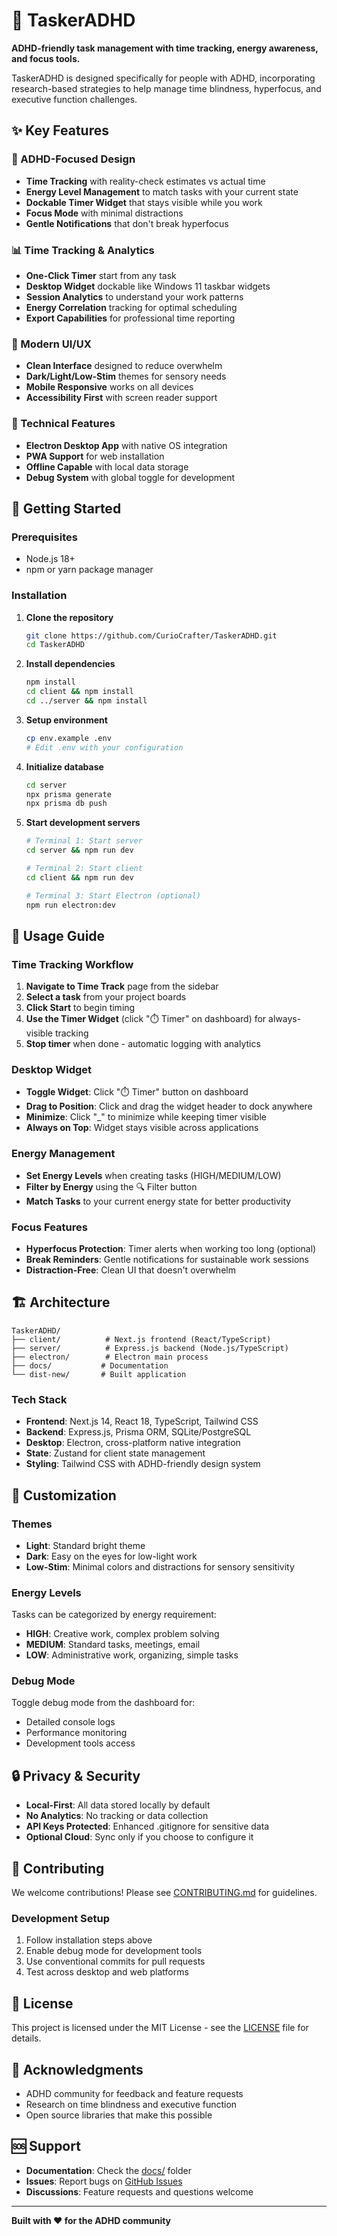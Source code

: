 # 🎯 TaskerADHD

**ADHD-friendly task management with time tracking, energy awareness, and focus tools.**

TaskerADHD is designed specifically for people with ADHD, incorporating research-based strategies to help manage time blindness, hyperfocus, and executive function challenges.

## ✨ Key Features

### 🧠 ADHD-Focused Design
- **Time Tracking** with reality-check estimates vs actual time
- **Energy Level Management** to match tasks with your current state  
- **Dockable Timer Widget** that stays visible while you work
- **Focus Mode** with minimal distractions
- **Gentle Notifications** that don't break hyperfocus

### 📊 Time Tracking & Analytics
- **One-Click Timer** start from any task
- **Desktop Widget** dockable like Windows 11 taskbar widgets
- **Session Analytics** to understand your work patterns
- **Energy Correlation** tracking for optimal scheduling
- **Export Capabilities** for professional time reporting

### 🎨 Modern UI/UX
- **Clean Interface** designed to reduce overwhelm
- **Dark/Light/Low-Stim** themes for sensory needs
- **Mobile Responsive** works on all devices
- **Accessibility First** with screen reader support

### 🔧 Technical Features
- **Electron Desktop App** with native OS integration
- **PWA Support** for web installation
- **Offline Capable** with local data storage
- **Debug System** with global toggle for development

## 🚀 Getting Started

### Prerequisites
- Node.js 18+ 
- npm or yarn package manager

### Installation

1. **Clone the repository**
   ```bash
   git clone https://github.com/CurioCrafter/TaskerADHD.git
   cd TaskerADHD
   ```

2. **Install dependencies**
   ```bash
   npm install
   cd client && npm install
   cd ../server && npm install
   ```

3. **Setup environment**
   ```bash
   cp env.example .env
   # Edit .env with your configuration
   ```

4. **Initialize database**
   ```bash
   cd server
   npx prisma generate
   npx prisma db push
   ```

5. **Start development servers**
   ```bash
   # Terminal 1: Start server
   cd server && npm run dev
   
   # Terminal 2: Start client  
   cd client && npm run dev
   
   # Terminal 3: Start Electron (optional)
   npm run electron:dev
   ```

## 📖 Usage Guide

### Time Tracking Workflow
1. **Navigate to Time Track** page from the sidebar
2. **Select a task** from your project boards
3. **Click Start** to begin timing
4. **Use the Timer Widget** (click "⏱️ Timer" on dashboard) for always-visible tracking
5. **Stop timer** when done - automatic logging with analytics

### Desktop Widget
- **Toggle Widget**: Click "⏱️ Timer" button on dashboard
- **Drag to Position**: Click and drag the widget header to dock anywhere
- **Minimize**: Click "_" to minimize while keeping timer visible
- **Always on Top**: Widget stays visible across applications

### Energy Management  
- **Set Energy Levels** when creating tasks (HIGH/MEDIUM/LOW)
- **Filter by Energy** using the 🔍 Filter button
- **Match Tasks** to your current energy state for better productivity

### Focus Features
- **Hyperfocus Protection**: Timer alerts when working too long (optional)
- **Break Reminders**: Gentle notifications for sustainable work sessions
- **Distraction-Free**: Clean UI that doesn't overwhelm

## 🏗️ Architecture

```
TaskerADHD/
├── client/          # Next.js frontend (React/TypeScript)
├── server/          # Express.js backend (Node.js/TypeScript) 
├── electron/        # Electron main process
├── docs/           # Documentation
└── dist-new/       # Built application
```

### Tech Stack
- **Frontend**: Next.js 14, React 18, TypeScript, Tailwind CSS
- **Backend**: Express.js, Prisma ORM, SQLite/PostgreSQL
- **Desktop**: Electron, cross-platform native integration
- **State**: Zustand for client state management
- **Styling**: Tailwind CSS with ADHD-friendly design system

## 🎨 Customization

### Themes
- **Light**: Standard bright theme
- **Dark**: Easy on the eyes for low-light work  
- **Low-Stim**: Minimal colors and distractions for sensory sensitivity

### Energy Levels
Tasks can be categorized by energy requirement:
- **HIGH**: Creative work, complex problem solving
- **MEDIUM**: Standard tasks, meetings, email
- **LOW**: Administrative work, organizing, simple tasks

### Debug Mode
Toggle debug mode from the dashboard for:
- Detailed console logs
- Performance monitoring  
- Development tools access

## 🔒 Privacy & Security

- **Local-First**: All data stored locally by default
- **No Analytics**: No tracking or data collection
- **API Keys Protected**: Enhanced .gitignore for sensitive data
- **Optional Cloud**: Sync only if you choose to configure it

## 🤝 Contributing

We welcome contributions! Please see [CONTRIBUTING.md](docs/CONTRIBUTING.md) for guidelines.

### Development Setup
1. Follow installation steps above
2. Enable debug mode for development tools
3. Use conventional commits for pull requests
4. Test across desktop and web platforms

## 📄 License

This project is licensed under the MIT License - see the [LICENSE](LICENSE) file for details.

## 🙏 Acknowledgments

- ADHD community for feedback and feature requests
- Research on time blindness and executive function
- Open source libraries that make this possible

## 🆘 Support

- **Documentation**: Check the [docs/](docs/) folder
- **Issues**: Report bugs on [GitHub Issues](https://github.com/CurioCrafter/TaskerADHD/issues)
- **Discussions**: Feature requests and questions welcome

---

**Built with ❤️ for the ADHD community**